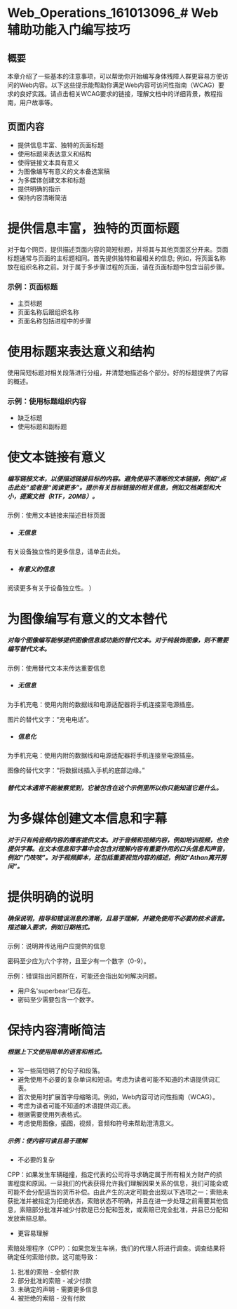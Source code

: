 # Web_Operations_161013096_# Web辅助功能入门编写技巧
## 概要
本章介绍了一些基本的注意事项，可以帮助你开始编写身体残障人群更容易方便访问的Web内容。以下这些提示能帮助你满足Web内容可访问性指南（WCAG）要求的良好实践。请点击相关WCAG要求的链接，理解文档中的详细背景，教程指南，用户故事等。

## 页面内容
- 提供信息丰富、独特的页面标题
- 使用标题来表达意义和结构
- 使得链接文本具有意义
- 为图像编写有意义的文本备选案稿
- 为多媒体创建文本和标题
- 提供明确的指示
- 保持内容清晰简洁



# 提供信息丰富，独特的页面标题
对于每个网页，提供描述页面内容的简短标题，并将其与其他页面区分开来。页面标题通常与页面的主标题相同。首先提供独特和最相关的信息; 例如，将页面名称放在组织名称之前。对于属于多步骤过程的页面，请在页面标题中包含当前步骤。

### 示例：页面标题
- 主页标题
- 页面名称后跟组织名称
- 页面名称包括进程中的步骤






# 使用标题来表达意义和结构
使用简短标题对相关段落进行分组，并清楚地描述各个部分。好的标题提供了内容的概述。

### 示例：使用标题组织内容
- 缺乏标题
- 使用标题和副标题
# 使文本链接有意义
##### 编写链接文本，以便描述链接目标的内容。避免使用不清晰的文本链接，例如“点击此处”或者是“阅读更多”。提示有关目标链接的相关信息，例如文档类型和大小，提案文档（RTF，20MB）。

示例：使用文本链接来描述目标页面
- ##### 无信息
有关设备独立性的更多信息，请单击此处。
- ##### 有意义的信息
阅读更多有关于设备独立性。
）

# 为图像编写有意义的文本替代
##### 对每个图像编写能够提供图像信息或功能的替代文本。对于纯装饰图像，则不需要编写替代文本。
示例：使用替代文本来传达重要信息

- ##### 无信息

为手机充电：使用内附的数据线和电源适配器将手机连接至电源插座。

图片的替代文字：“充电电话”。

- ##### 信息化

为手机充电：使用内附的数据线和电源适配器将手机连接至电源插座。

图像的替代文字：“将数据线插入手机的底部边缘。”

##### 替代文本通常不能被察觉到，它被包含在这个示例里所以你只能知道它是什么。

# 为多媒体创建文本信息和字幕
##### 对于只有纯音频内容的播客提供文本。对于音频和视频内容，例如培训视频，也会提供字幕。在文本信息和字幕中会包含对理解内容有重要作用的口头信息和声音，例如“门吱吱”。对于视频脚本，还包括重要视觉内容的描述，例如“Athan离开房间”。
# 提供明确的说明
##### 确保说明，指导和错误消息的清晰，且易于理解，并避免使用不必要的技术语言。描述输入要求，例如日期格式。
示例：说明并传达用户应提供的信息

密码至少应为六个字符，且至少有一个数字（0-9）。


示例：错误指出问题所在，可能还会指出如何解决问题。

- 用户名'superbear'已存在。 
- 密码至少需要包含一个数字。

# 保持内容清晰简洁
##### 根据上下文使用简单的语言和格式。
- 写一些简短明了的句子和段落。
- 避免使用不必要的复杂单词和短语。考虑为读者可能不知道的术语提供词汇表。
- 首次使用时扩展首字母缩略词。例如，Web内容可访问性指南（WCAG）。
- 考虑为读者可能不知道的术语提供词汇表。
- 根据需要使用列表格式。
- 考虑使用图像，插图，视频，音频和符号来帮助澄清意义。

##### 示例：使内容可读且易于理解
- 不必要的复杂

CPP：如果发生车辆碰撞，指定代表的公司将寻求确定属于所有相关方财产的损害程度和原因。一旦我们的代表获得允许我们理解因果关系的信息，我们可能会或可能不会分配适当的货币补偿。由此产生的决定可能会出现以下选项之一：索赔未获批准并被指定为拒绝状态，索赔状态不明确，并且在进一步处理之前需要其他信息，索赔部分批准并减少付款是已分配和签发，或索赔已完全批准，并且已分配和发放索赔总额。
- 更容易理解

索赔处理程序（CPP）：如果您发生车祸，我们的代理人将进行调查。调查结果将确定任何索赔付款。这可能导致：
1. 批准的索赔 - 全额付款
2. 部分批准的索赔 - 减少付款
3. 未确定的声明 - 需要更多信息
4. 被拒绝的索赔 - 没有付款
